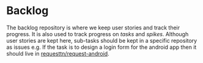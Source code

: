# Backlog
The backlog repository is where we keep user stories and track their progress. It is also used to track progress on *tasks* and *spikes*. Although user stories are kept here, sub-tasks should be kept in a specific repository as issues e.g. If the task is to design a login form for the android app then it should live in [requesttn/request-android](https://github.com/requesttn/request-android).
